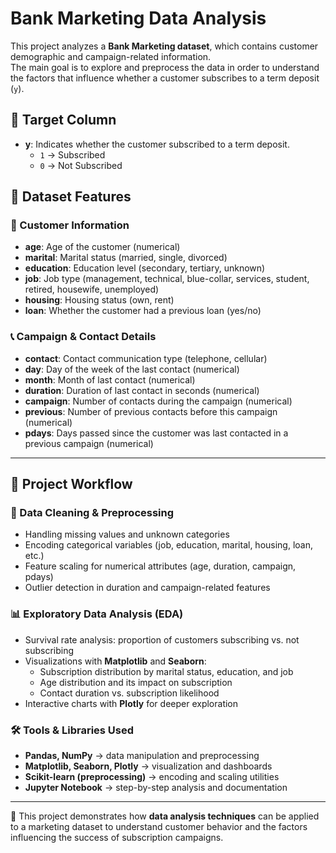 # Bank Marketing Data Analysis  

This project analyzes a **Bank Marketing dataset**, which contains customer demographic and campaign-related information.  
The main goal is to explore and preprocess the data in order to understand the factors that influence whether a customer subscribes to a term deposit (`y`).  

## 🎯 Target Column  
- **y**: Indicates whether the customer subscribed to a term deposit.  
  - `1` → Subscribed  
  - `0` → Not Subscribed  

## 🧾 Dataset Features  

### 👤 Customer Information  
- **age**: Age of the customer (numerical)  
- **marital**: Marital status (married, single, divorced)  
- **education**: Education level (secondary, tertiary, unknown)  
- **job**: Job type (management, technical, blue-collar, services, student, retired, housewife, unemployed)  
- **housing**: Housing status (own, rent)  
- **loan**: Whether the customer had a previous loan (yes/no)  

### 📞 Campaign & Contact Details  
- **contact**: Contact communication type (telephone, cellular)  
- **day**: Day of the week of the last contact (numerical)  
- **month**: Month of last contact (numerical)  
- **duration**: Duration of last contact in seconds (numerical)  
- **campaign**: Number of contacts during the campaign (numerical)  
- **previous**: Number of previous contacts before this campaign (numerical)  
- **pdays**: Days passed since the customer was last contacted in a previous campaign (numerical)  

---

## 🔑 Project Workflow  

### 🧹 Data Cleaning & Preprocessing  
- Handling missing values and unknown categories  
- Encoding categorical variables (job, education, marital, housing, loan, etc.)  
- Feature scaling for numerical attributes (age, duration, campaign, pdays)  
- Outlier detection in duration and campaign-related features  

### 📊 Exploratory Data Analysis (EDA)  
- Survival rate analysis: proportion of customers subscribing vs. not subscribing  
- Visualizations with **Matplotlib** and **Seaborn**:  
  - Subscription distribution by marital status, education, and job  
  - Age distribution and its impact on subscription  
  - Contact duration vs. subscription likelihood  
- Interactive charts with **Plotly** for deeper exploration  

### 🛠️ Tools & Libraries Used  
- **Pandas, NumPy** → data manipulation and preprocessing  
- **Matplotlib, Seaborn, Plotly** → visualization and dashboards  
- **Scikit-learn (preprocessing)** → encoding and scaling utilities  
- **Jupyter Notebook** → step-by-step analysis and documentation  

---

📌 This project demonstrates how **data analysis techniques** can be applied to a marketing dataset to understand customer behavior and the factors influencing the success of subscription campaigns.  
